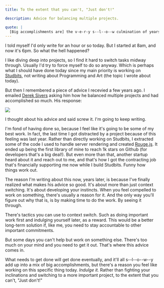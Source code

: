 ```yaml
---
title: To the extent that you can't, "Just don't!" 

description: Advice for balancing multiple projects.

quote: |
  [Big accomplishments are] the v-e-r-y s--l--o--w culmination of years of spending a little time each week doing something. - Derek Sivers
---
```


I told myself I'd only write for an hour or so today. But I started at 8am, and now it's 6pm. So what the hell happened?

I like diving deep into projects, so I find it hard to switch tasks midway through. Usually I'd try to force myself to do so anyway. Which is perhaps what I should have done today since my main priority is working on [Studbits](http://studbits.com), not writing about Programming and Art (the topic I wrote about today). 

But then I remembered a piece of advice I recevied a few years ago. I emailed [Derek Sivers](https://sivers.org) asking him how he balanced multiple projects and had accomplished so much. His response:

<image src="https://user-images.githubusercontent.com/11031952/56325872-84c45400-6139-11e9-9b44-95cb2ae3e53e.jpeg" />

I thought about his advice and said screw it. I'm going to keep writing.

I'm fond of having done so, because I feel like it's going to be some of my best work. In fact, the last time I got distracted by a project because of this feeling was last year. Rather than directly working on Studbits, I extracted some of the code I used to handle server rendering and created [Rouge.js](https://github.com/alidcastano/rogue.js). It ended up being the first library of mine to reach 1k stars on Github (for developers that's a big deal!). But even more than that, another startup heard about it and reach out to me, and that's how I got the contracting job that's financially supporting me now while I build Studbits. Funny how things work out.

The reason I'm writing about this now, years later, is because I've finally realized what makes his advice so good. It's about more than just context switching. It's about developing your instincts. When you feel compelled to work on something, there's usually a reason for it. And the only way you'll figure out why that is, is by making time to do the work. By seeing it through.

There's tactics you can use to context switch. Such as doing important work first and indulging yourself later, as a reward. This would be a better long-term solution if, like me, you need to stay accountable to other important commitments.

But some days you can't help but work on something else. There's too much on your mind and you need to get it out. That's where this advice comes in.

What needs to get done will get done eventually, and it'll all s--l--o--w--y add up into a mix of big accomplishments, but there's a reason you feel like working on this specific thing today. *Indulge it.* Rather than fighting your inclinations and switching to a more important project, to the extent that you can't, "Just don't!" 

